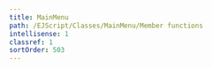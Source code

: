 ```yaml
---
title: MainMenu
path: /EJScript/Classes/MainMenu/Member functions
intellisense: 1
classref: 1
sortOrder: 503
---
```






